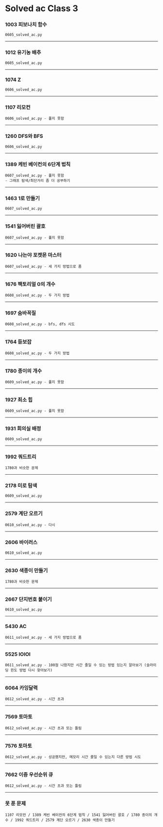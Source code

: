 # Solved ac Class 3

### 1003 피보나치 함수

```
0605_solved_ac.py
```

---

### 1012 유기농 배추

```
0605_solved_ac.py
```

---

### 1074 Z

```
0606_solved_ac.py
```

---

### 1107 리모컨

```
0606_solved_ac.py - 풀지 못함
```

---

### 1260 DFS와 BFS

```
0606_solved_ac.py
```

---

### 1389 케빈 베이컨의 6단계 법칙

```
0607_solved_ac.py - 풀지 못함
- 그래프 탐색/최단거리 좀 더 공부하기
```

---

### 1463 1로 만들기

```
0607_solved_ac.py
```

---

### 1541 잃어버린 괄호

```
0607_solved_ac.py - 풀지 못함
```

---

### 1620 나는야 포켓몬 마스터

```
0607_solved_ac.py - 세 가지 방법으로 품
```

---

### 1676 팩토리얼 0의 개수

```
0608_solved_ac.py - 두 가지 방법
```

---

### 1697 숨바꼭질

```
0608_solved_ac.py - bfs, dfs 시도
```

---

### 1764 듣보잡

```
0608_solved_ac.py - 두 가지 방법 
```

---

### 1780 종이의 개수

```
0609_solved_ac.py - 풀지 못함
```

---

### 1927 최소 힙

```
0609_solved_ac.py - 풀지 못함
```

---

### 1931 회의실 배정

```
0609_solved_ac.py
```

---

### 1992 쿼드트리

```
1780과 비슷한 문제
```

---

### 2178 미로 탐색

```
0609_solved_ac.py
```

---

### 2579 계단 오르기

```
0610_solved_ac.py - 다시
```

---

### 2606 바이러스

```
0610_solved_ac.py
```

---

### 2630 색종이 만들기

```
1780과 비슷한 문제
```

---

### 2667 단지번호 붙이기

```
0610_solved_ac.py
```

---

### 5430 AC

```
0611_solved_ac.py - 세 가지 방법으로 품
```

---

### 5525 IOIOI

```
0611_solved_ac.py - 100점 나왔지만 시간 줄일 수 있는 방법 있는지 알아보기 (슬라이딩 윈도 방법 다시 찾아보기)
```

---

### 6064 카잉달력

```
0612_solved_ac.py - 시간 초과
```

---

### 7569 토마토

```
0612_solved_ac.py - 시간 초과 또는 틀림
```

---

### 7576 토마토

```
0612_solved_ac.py - 성공했지만, 메모리 시간 줄일 수 있는지 다른 방법 시도
```

---

### 7662 이중 우선순위 큐

```
0612_solved_ac.py - 시간 초과 또는 틀림
```

---









### 못 푼 문제

```
1107 리모컨 / 1389 케빈 베이컨의 6단계 법칙 / 1541 잃어버린 괄호 / 1780 종이의 개수 / 1992 쿼드트리 / 2579 계단 오르기 / 2630 색종이 만들기
```

